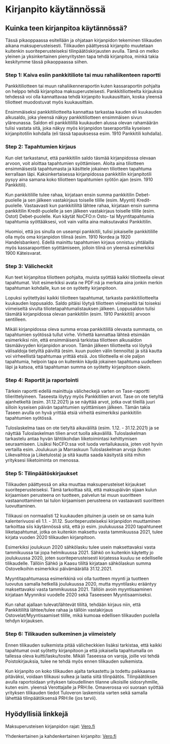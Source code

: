# Kirjanpito käytännössä

## Kuinka teen kirjanpitoa käytännössä?

Tässä pikaoppaassa esitellään ja ohjataan kirjanpidon tekeminen tilikauden aikana maksuperusteisesti. Tilikauden päättyessä kirjanpito muutetaan kuitenkin suoriteperusteiseksi tilinpäätöskirjausten avulla. Tämä on melko yleinen ja yksinkertainen pienyritysten tapa tehdä kirjanpitoa, minkä takia keskitymme tässä pikaoppaassa siihen.

### Step 1: Kaiva esiin pankkitiliote tai muu rahaliikenteen raportti

Pankkitiliotteen tai muun rahaliikenneraportin kuten kassaraportin pohjalta on helppo tehdä kirjanpitoa maksuperusteisesti. Pankkitiliotteelta kirjauksia tehdessä voi olla kannattavaa tehdä kirjanpito kuukausittain, koska yleensä tiliotteet muodostuvat myös kuukausittain.

Ensimmäiseksi pankkitiliotteelta kannattaa tarkastaa kauden eli kuukauden alkusaldo, joka yleensä näkyy pankkitiliotteen ensimmäisen sivun yläreunassa. Saldon eli pankkitilillä kuukauden alussa olevan rahamäärän tulisi vastata sitä, joka näkyy myös kirjanpidon taseraportilla kyseisen kirjanpitotilin kohdalla (eli tässä tapauksessa esim. 1910 Pankkitili kohdalla).

### Step 2: Tapahtumien kirjaus

Kun olet tarkastanut, että pankkitilin saldo täsmää kirjanpidossa olevaan arvoon, voit aloittaa tapahtumien syöttämisen. Aloita aina tiliotteen ensimmäisestä tapahtumasta ja käsittele jokainen tiliotteen tapahtuma kerrallaan läpi. Kaksinkertaisessa kirjanpidossa pankkitilin kirjanpitotili pysyy aina samana koko tiliotteen tapahtumien syötön ajan (esim. 1910 Pankkitili).

Kun pankkitilille tulee rahaa, kirjataan ensin summa pankkitilin Debet-puolelle ja sen jälkeen vastakirjaus toiselle tilille (esim. Myynti) Kredit-puolelle. Vastaavasti kun pankkitililtä lähtee rahaa, kirjataan ensin summa pankkitilin Kredit-puolelle ja sen jälkeen vastakirjaus toiselle tilille (esim. Ostot) Debet-puolelle. Kun käytät NoCFO:n Osto- tai Myyntitapahtumia tapahtumia syöttääksesi, voit vain valita aina maksutavaksi Pankkitilin.

Huomioi, että jos sinulla on useampi pankkitili, tulisi jokaiselle pankkitilille olla myös oma kirjanpidon tilinsä (esim. 1910 Nordea ja 1920 Handelsbanken). Edellä mainittu tapahtumien kirjaus onnistuu yhtälailla myös kassaraporttien syöttämiseen, jolloin tilinä on yleensä esimerkiksi 1900 Käteisvarat.

### Step 3: Välicheckit

Kun teet kirjanpitoa tiliotteen pohjalta, muista syöttää kaikki tiliotteella olevat tapahtumat. Voit esimerkiksi avata ne PDF:nä ja merkata aina jonkin merkin tapahtuman kohdalle, kun se on syötetty kirjanpitoon.

Lopuksi syötettyäsi kaikki tiliotteen tapahtumat, tarkasta pankkitiliotteelta kuukauden loppusaldo. Saldo pitäisi löytyä tiliotteen viimeiseltä tai toiseksi viimeiseltä sivulta tiliotetapahtumalistauksen jälkeen. Loppusaldon tulisi täsmätä kirjanpidossa olevan pankkitilin (esim. 1910 Pankkitili) arvoon sentilleen.

Mikäli kirjanpidossa oleva summa eroaa pankkitilillä olevasta summasta, on tapahtumien syötössä tullut virhe. Virhettä kannattaa lähteä etsimään esimerkiksi niin, että ensimmäisenä tarkistaa tiliotteen alkusaldon täsmäävyyden kirjanpidon arvoon. Tämän jälkeen tiliotteelta voi löytyä välisaldoja tietyiltä päiviltä (esim. kuun puolen välin tiennoilta) ja sitä kautta voi virheellistä tapahtumaa yrittää etsiä. Jos tiliotteella ei ole paljon tapahtumia, helpoin tapa on kuitenkin käydä jokainen tapahtuma uudelleen läpi ja katsoa, että tapahtuman summa on syötetty kirjanpitoon oikein.

### Step 4: Raportit ja raportointi

Tärkein raportti edellä mainittuja välicheckejä varten on Tase-raportti tilierittelyineen. Taseesta löytyy myös Pankkitilien arvot. Tase on ote tietyltä ajanhetkeltä (esim. 31.12.2021) ja se näyttää arvot, jotka ovat tileillä juuri silloin kyseisen päivän tapahtumien syöttämisen jälkeen. Tämän takia Taseen avulla on hyvä yrittää etsiä virheitä esimerkiksi pankkitilin tapahtumien syötössä.

Tuloslaskelma taas on ote tietyltä aikaväliltä (esim. 1.12. - 31.12.2021) ja se näyttää Tuloslaskelman tilien arvot tuolla aikavälillä. Tuloslaskelman tarkastelu antaa hyvän lähtökohdan liiketoimintasi kehittymisen seuraamiseen. Lisäksi NoCFO:ssa voit luoda vertailukausia, joten voit hyvin vertailla esim. Joulukuun ja Marraskuun Tuloslaskelman arvoja (kuten Liikevaihtoa ja Liiketulosta) ja sitä kautta saada käsitystä siitä mihin yrityksesi liiketoiminta on menossa.

### Step 5: Tilinpäätöskirjaukset

Tilikauden päättyessä on aika muuttaa maksuperusteiset kirjaukset suoriteperusteiseksi. Tämä tarkoittaa sitä, että maksupäivän sijaan kulun kirjaamisen perusteena on tuotteen, palvelun tai muun suoritteen vastaanottaminen tai tulon kirjaamisen perusteena on vastaavasti suoritteen luovuttaminen.

Tilikausi on normaalisti 12 kuukauden pituinen ja usein se on sama kuin kalenterivuosi eli 1.1. - 31.12. Suoriteperusteiseksi kirjanpidon muuttaminen tarkoittaa siis käytännössä sitä, että jo esim. joulukuussa 2020 tapahtuneet liiketapahtumat, jotka on kuitenkin maksettu vasta tammikuussa 2021, tulee kirjata vuoden 2020 tilikauden kirjanpitoon.

Esimerkiksi joulukuun 2020 sähkölasku tulee usein maksettavaksi vasta tammikuussa tai jopa helmikuussa 2021. Sähkö on kuitenkin käytetty jo joulukuussa 2020, joten suoriteperusteisesti kirjatessa kuuluu se edelliselle tilikaudelle. Tällöin Sähkö ja Kaasu tililtä kirjataan sähkölaskun summa Ostovelkoihin esimerkiksi päivämäärällä 31.12.2021.

Myyntitapahtumassa esimerkkinä voi olla tuotteen myynti ja tuotteen luovutus samalla hetkellä joulukuussa 2020, mutta myyntilasku erääntyy maksettavaksi vasta tammikuussa 2021. Tällöin avoin myyntisaaminen kirjataan Myynniksi vuodelle 2020 sekä Taseeseen Myyntisaamiseksi.

Kun rahat ajallaan tulevat/lähtevät tililtä, tehdään kirjaus niin, että Pankkitililtä lähtee/tulee rahaa ja tällöin vastakirjaus Ostovelat/Myyntisaamiset tilille, mikä kumoaa edellisen tilikauden puolella tehdyn kirjauksen.

### Step 6: Tilikauden sulkeminen ja viimeistely

Ennen tilikauden sulkemista pitää välicheckkien lisäksi tarkistaa, että kaikki tapahtumat ovat syötetty kirjanpitoon ja että jokaisella tapahtumalla on tallessa oleva kuitti/lasku/tosite. Mikäli Taseessa on varoja, joille voi tehdä Poistokirjauksia, tulee ne tehdä myös ennen tilikauden sulkemista.

Kun kirjanpito on koko tilikauden ajalta tarkastettu ja todettu paikkaansa pitäväksi, voidaan tilikausi sulkea ja laatia siitä tilinpäätös. Tilinpäätöksen avulla raportoidaan yrityksen taloudellinen tilanne ulkoisille sidosryhmille, kuten esim. yleensä Verottajalle ja PRH:lle. Omaverossa voi suoraan syöttää yrityksen tilikauden tiedot Tuloveron laskemista varten sekä samalla lähettää tilinpäätöksensä PRH:lle (jos tarvii).

## Hyödyllisiä linkkejä

Maksuperusteisen kirjanpidon rajat: [Vero.fi](https://www.vero.fi/yritykset-ja-yhteisot/verot-ja-maksut/arvonlisaverotus/vahainen-liiketoiminta-on-arvonlisaverotonta/pienyrityksen-maksuperusteinen-alv/)

Yhdenkertainen ja kahdenkertainen kirjanpito: [Vero.fi](https://www.vero.fi/yritykset-ja-yhteisot/yritystoiminta/uusi-yritys/kirjanpito-tilikausi-verokausi/)


